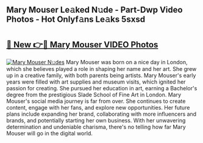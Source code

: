 ## Mary Mouser Le𝚊ked N𝚞de - Part-Dwp Video Photos - Hot Onlyf𝚊ns Le𝚊ks 5sxsd

# <h2><a href="http://ab74238.deff.icu/?id=Mary+Mouser">🔗 New 👉🔴 Mary Mouser VIDEO Photos</a></h2>

[![Mary Mouser N𝚞des](https://i.imgur.com/rIISA9y.gif)](http://ab74238.deff.icu/?id=Mary+Mouser)
Mary Mouser was born on a nice day in London, which she believes played a role in shaping her name and her art. She grew up in a creative family, with both parents being artists. Mary Mouser's early years were filled with art supplies and museum visits, which ignited her passion for creating. She pursued her education in art, earning a Bachelor's degree from the prestigious Slade School of Fine Art in London. Mary Mouser's social media journey is far from over. She continues to create content, engage with her fans, and explore new opportunities. Her future plans include expanding her brand, collaborating with more influencers and brands, and potentially starting her own business. With her unwavering determination and undeniable charisma, there's no telling how far Mary Mouser will go in the digital world.

